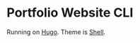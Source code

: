 # Portfolio Website CLI
Running on [Hugo](https://gohugo.io/). Theme is [Shell](https://themes.gohugo.io/themes/hugo-theme-shell/).
